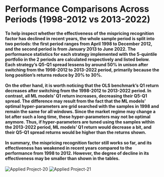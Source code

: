 #	Performance Comparisons Across Periods (1998-2012 vs 2013-2022)
#### To help inspect whether the effectiveness of the mispricing recognition factor has declined in recent years, the whole sample period is split into two periods: the first period ranges from April 1998 to December 2012, and the second period is from January 2013 to June 2022. The performance statistics for each strategy implemented with the 5-quintile portfolio in the 2 periods are calculated respectively and listed below. Each strategy’s Q5-Q1 spread lessens by around 50% in unison after switching from the 1998-2012 to 2013-2022 period, primarily because the long position’s returns reduce by 20% to 30%. <br><br>On the other hand, it is worth noticing that the OLS benchmark’s Q1 return decreases after switching from the 1998-2012 to 2013-2022 period. In contrast, all ML models’ Q1 return increases, decreasing their Q5-Q1 spread. The difference may result from the fact that the ML models’ optimal hyper-parameters are grid searched with the samples in 1998 and remain the same for all windows. Since the market regime may change a lot after such a long time, these hyper-parameters may not be optimal anymore. Thus, if hyper-parameters are tuned using the samples within the 2013-2022 period, ML models’ Q1 return would decrease a bit, and their Q5-Q1 spread returns would be higher than the returns shown. <br><br>In summary, the mispricing recognition factor still works so far, and its effectiveness has weakened in recent years compared to the performance from 1998 to 2012. However, the degree of decline in its effectiveness may be smaller than shown in the tables.


![Applied Project-20](https://user-images.githubusercontent.com/92542287/206916274-95490bc9-94d2-4835-9dbd-502de3a45052.jpg)
![Applied Project-21](https://user-images.githubusercontent.com/92542287/206916277-1124d8c1-babb-4b26-8525-e632bbd41a37.jpg)
